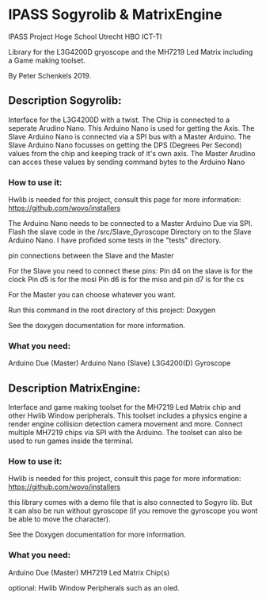 # IPASS Sogyrolib & MatrixEngine

IPASS Project
Hoge School Utrecht 
HBO ICT-TI

Library for the L3G4200D gryoscope and the MH7219 Led Matrix including a Game making toolset.

By Peter Schenkels 2019.


## Description Sogyrolib:
Interface for the L3G4200D with a twist. The Chip is connected to a seperate Arudino Nano. This Arduino Nano 
is used for getting the Axis. The Slave Arduino Nano is connected via a SPI bus with a Master Arduino. The Slave 
Arduino Nano focusses on getting the DPS (Degrees Per Second) values from the chip and keeping track of it's 
own axis. The Master Arudino can acces these values by sending command bytes to the Arduino Nano

### How to use it:
Hwlib is needed for this project, consult this page for more information: 
https://github.com/wovo/installers

The Arduino Nano needs to be connected to a Master Arduino Due via SPI.
Flash the slave code in the /src/Slave_Gyroscope Directory on to the Slave Arduino Nano.
I have profided some tests in the "tests" directory. 

pin connections between the Slave and the Master

For the Slave you need to connect these pins:
Pin d4 on the slave is for the clock
Pin d5 is for the mosi
Pin d6 is for the miso
and pin d7 is for the cs

For the Master you can choose whatever you want.

Run this command in the root directory of this project:
Doxygen

See the doxygen documentation for more information.


### What you need:

Arduino Due (Master)
Arduino Nano (Slave)
L3G4200(D) Gyroscope




## Description MatrixEngine:
Interface and game making toolset for the MH7219 Led Matrix chip and other Hwlib Window peripherals. 
This toolset includes a physics engine a render engine collision detection camera movement and more. 
Connect multiple MH7219 chips via SPI with the Arduino. The toolset can also be used to run games
inside the terminal.

### How to use it:
Hwlib is needed for this project, consult this page for more information: 
https://github.com/wovo/installers

this library comes with a demo file that is also connected to Sogyro lib. 
But it can also be run without gyroscope (if you remove the gyroscope you wont be able to move the character).

See the Doxygen documentation for more information.


### What you need:

Arduino Due (Master)
MH7219 Led Matrix Chip(s)

optional:
Hwlib Window Peripherals such as an oled.



